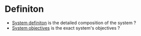 # Definiton

 * [System definiton](https://github.com/esteem8app/esteem8app.github.io/blob/master/docs/work-the-system/definition/system-definition.md) is the detailed composition of the system ?
 * [System objectives](https://github.com/esteem8app/esteem8app.github.io/blob/master/docs/work-the-system/definition/system-objectives.md) is the exact system's objectives ?
